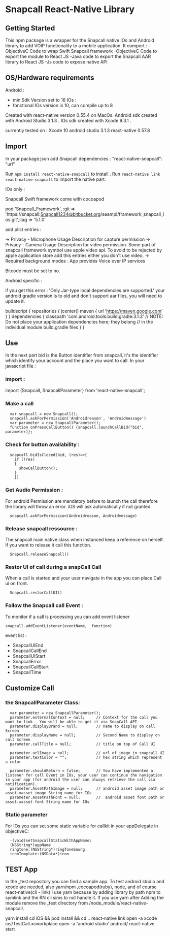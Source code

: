# Snapcall React-Native Library

## Getting Started ##

This npm package is a wrapper for the Snapcall native IOs and Android library to add VOIP functionality to a mobile application.
It comport :
  -ObjectiveC Code to wrap Swift Snapcall framework
  -ObjectiveC Code to export the module to React JS
  -Java code to export the Snapcall AAR library to React JS
  -Js code to expose native API

## OS/Hardware requirements ##

Android :
  - min Sdk Version set to 16
IOs :
  - fonctional IOs version is 10, can compile up to 8

Created with react-native version 0.55.4 on MacOs.
Android sdk created with Android Studio 3.1.3 .
IOs sdk created with Xcode 9.3.1 .

currently tested on :
Xcode 10
android studio 3.1.3
react-native 0.57.8

## Import ##

In your package.json add Snapcall dependencies :
  "react-native-snapcall": "url"

Run `npm install react-native-snapcall` to install .
Run `react-native link react-native-snapcall` to import the native part.

IOs only :

Snapcall Swift framework come with cocoapod

  pod 'Snapcall_Framework', :git => 'https://snapcall:Snapcall1234@bitbucket.org/seampl/framework_snapcall_ios.git',:tag => '5.1.0'


add plist entries :

  -> Privacy - Microphone Usage Description for capture permission
  -> Privacy - Camera Usage Description for video permission. Some part of snapcall framework symbol use apple video api. To avoid to be rejected by apple application store add this entries either you don't use video.
  -> Required background modes : App provides Voice over IP services

  Bitcode must be set to no.

Android specific :

if you get this error :
	'Only Jar-type local dependencies are supported.'
your android gradle version is to old and don't support aar files, you will need to update it.

buildscript {
  repositories {
      jcenter()
      maven {
          url 'https://maven.google.com'
      }
  }
  dependencies {
      classpath 'com.android.tools.build:gradle:3.1.3'
      // NOTE: Do not place your application dependencies here; they belong
      // in the individual module build.gradle files
  }
}


## Use ##

In the next part bid is the Button identifier from snapcall, it's the identifier which identify your account and the place you want to call.
In  your javascript file :

### import :
  import {Snapcall, SnapcallParameter} from 'react-native-snapcall';

### Make a call

```  
  var snapcall = new Snapcall();
  snapcall.askForPermission('Androidreason', 'Androidmessage')
  var parameter = new SnapcallParameter();
  function onPressCallButton() {snapcall.launchCallBid("bid", parameter)};
  ```

### Check for button availability :

```
  snapcall.bidIsClosed(bid, (res)=>{
    if (!res)
    {
      showCallButton();
    }
    })
```

### Get Audio Permission :

For android Permission are mandatory before to launch the call therefore the library will throw an error.
iOS will ask automatically if not granted.

```
  snapcall.askForPermission(Androidreason, Androidmessage)
```



### Release snapcall ressource :

The snapcall main native class when instanced keep a reference on herself. If you want to release it call this function.

```
  Snapcall.releaseSnapcall()
```

### Restor UI of call during a snapCall Call

When a call is started and your user navigate in the app you can place Call ui on front.

```
  Snapcall.restorCallUI()
```

### Follow the Snapcall call Event :
To monitor if a call is processing you can add event listener  
  ```
 snapcall.addEventListener(eventName, _function)
```
event list :
- SnapcallUIEnd
- SnapcallCallEnd
- SnapcallUIStart
- SnapcallError
- SnapcallCallStart
- SnapcallTime

## Customize Call

### the SnapcallParameter Class:

```
  var parameter = new SnapcallParameter();
  parameter.externalContext = null;     // Context for the call you want to link - You will be able to get it via SnapCall API
  parameter.displayBrand = null;        // name to display on call Screen
  parameter.displayName = null;         // Second Name to display on call Screen
  parameter.callTitle = null;           // title on top of Call UI

  parameter.urlImage = null;            // url of image in snapcall UI
  parameter.textColor = "";             // hex string which represent a color

  parameter.shouldReturn = false;       // You have implemented a listener for call Event in IOs, your user can continue the navigation in your app (for android the user can always retrieve the call via notification).
  parameter.AssetPathImage = null;      // android asset image path or asset.xasset image String name for IOs
  parameter.AssetPathFont = null;       //  android asset font path or asset.xasset font String name for IOs

```
### Static parameter

  For IOs you can set some static variable for callkit in your appDelegate in objectiveC:
```
  -(void)setSnapcallStaticWithAppName:
  (NSString*)appName
  ringtone:(NSString*)ringToneSoung
  iconTemplate:(NSData*)icon
```


## TEST App

In the _test repository you can find a sample app.
To test android studio and xcode are needed, also yarn/npm ,cocoapod(ruby), node, and of course react-native(cli - link)
I use yarn because by adding library by path npm to symlink and the RN cli sims to not handle it.
If you use yarn after Adding the module remove the _test directory from /node_module/react-native-snapcall.

yarn install
cd iOS && pod install && cd ..
react-native link
open -a xcode ios/TestCall.xcworkplace
open -a 'android studio' android/
react-native start
